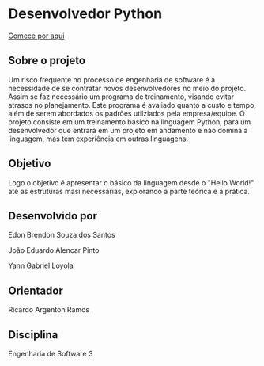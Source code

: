 # Desenvolvedor Python

[Comece por aqui](https://github.com/ebrendon/Desenvolvedor_Python/tree/master/Comece%20por%20aqui)

## Sobre o projeto
Um risco frequente no processo de engenharia de software é a necessidade de se contratar novos desenvolvedores no meio do projeto. Assim se faz necessário um programa de treinamento, visando evitar atrasos no planejamento.  Este programa é avaliado quanto a custo e tempo, além de serem abordados os padrões utilziados pela empresa/equipe.
O projeto consiste em um treinamento básico na linguagem Python, para um desenvolvedor que entrará em um projeto em andamento e não domina a linguagem, mas tem experiência em outras linguagens.

## Objetivo
Logo o objetivo é apresentar o básico da linguagem desde o "Hello World!" até as estruturas masi necessárias, explorando a parte teórica e a prática.

## Desenvolvido por
Edon Brendon Souza dos Santos

João Eduardo Alencar Pinto

Yann Gabriel Loyola

## Orientador
Ricardo Argenton Ramos

## Disciplina
Engenharia de Software 3

